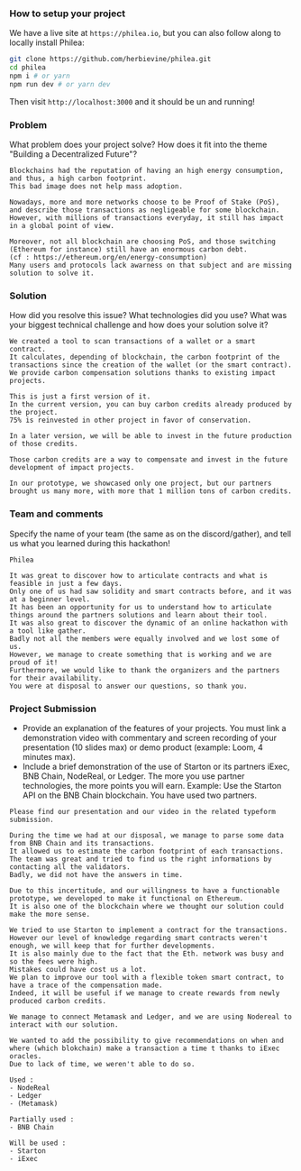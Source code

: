 ### How to setup your project

We have a live site at `https://philea.io`, but you can also follow along to locally install Philea:

```bash
git clone https://github.com/herbievine/philea.git
cd philea
npm i # or yarn
npm run dev # or yarn dev
```

Then visit `http://localhost:3000` and it should be un and running!

### Problem

What problem does your project solve? How does it fit into the theme "Building a Decentralized Future"?

```
Blockchains had the reputation of having an high energy consumption, and thus, a high carbon footprint. 
This bad image does not help mass adoption. 

Nowadays, more and more networks choose to be Proof of Stake (PoS), and describe those transactions as negligeable for some blockchain. 
However, with millions of transactions everyday, it still has impact in a global point of view.

Moreover, not all blockchain are choosing PoS, and those switching (Ethereum for instance) still have an enormous carbon debt.
(cf : https://ethereum.org/en/energy-consumption) 
Many users and protocols lack awarness on that subject and are missing solution to solve it.
```

### Solution

How did you resolve this issue? What technologies did you use? What was your biggest technical challenge and how does your solution solve it?

```
We created a tool to scan transactions of a wallet or a smart contract. 
It calculates, depending of blockchain, the carbon footprint of the transactions since the creation of the wallet (or the smart contract). 
We provide carbon compensation solutions thanks to existing impact projects. 

This is just a first version of it. 
In the current version, you can buy carbon credits already produced by the project. 
75% is reinvested in other project in favor of conservation. 

In a later version, we will be able to invest in the future production of those credits.

Those carbon credits are a way to compensate and invest in the future development of impact projects.

In our prototype, we showcased only one project, but our partners brought us many more, with more that 1 million tons of carbon credits.
```

### Team and comments

Specify the name of your team (the same as on the discord/gather), and tell us what you learned during this hackathon!

```
Philea

It was great to discover how to articulate contracts and what is feasible in just a few days. 
Only one of us had saw solidity and smart contracts before, and it was at a beginner level. 
It has been an opportunity for us to understand how to articulate things around the partners solutions and learn about their tool.
It was also great to discover the dynamic of an online hackathon with a tool like gather. 
Badly not all the members were equally involved and we lost some of us. 
However, we manage to create something that is working and we are proud of it!
Furthermore, we would like to thank the organizers and the partners for their availability. 
You were at disposal to answer our questions, so thank you.
```

### Project Submission

- Provide an explanation of the features of your projects. You must link a demonstration video with commentary and screen recording of your presentation (10 slides max) or demo product (example: Loom, 4 minutes max).
- Include a brief demonstration of the use of Starton or its partners iExec, BNB Chain, NodeReal, or Ledger.
The more you use partner technologies, the more points you will earn. Example: Use the Starton API on the BNB Chain blockchain.
You have used two partners.

```
Please find our presentation and our video in the related typeform submission.

During the time we had at our disposal, we manage to parse some data from BNB Chain and its transactions.
It allowed us to estimate the carbon footprint of each transactions. 
The team was great and tried to find us the right informations by contacting all the validators. 
Badly, we did not have the answers in time.

Due to this incertitude, and our willingness to have a functionable prototype, we developed to make it functional on Ethereum.
It is also one of the blockchain where we thought our solution could make the more sense.

We tried to use Starton to implement a contract for the transactions.
However our level of knowledge regarding smart contracts weren't enough, we will keep that for further developments.
It is also mainly due to the fact that the Eth. network was busy and so the fees were high. 
Mistakes could have cost us a lot.
We plan to improve our tool with a flexible token smart contract, to have a trace of the compensation made.
Indeed, it will be useful if we manage to create rewards from newly produced carbon credits.

We manage to connect Metamask and Ledger, and we are using Nodereal to interact with our solution.

We wanted to add the possibility to give recommendations on when and where (which blokchain) make a transaction a time t thanks to iExec oracles. 
Due to lack of time, we weren't able to do so.

Used :
- NodeReal
- Ledger
- (Metamask)

Partially used :
- BNB Chain

Will be used :
- Starton
- iExec
```
